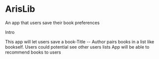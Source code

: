 # ArisLib
An app that users save their book preferences

Intro

This app will let users save a book-Title -- Author pairs books in a list like bookself. 
Users could potential see other users lists
App will be able to recommend books to users
